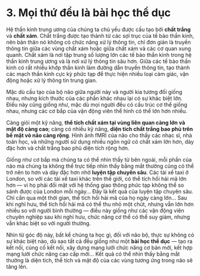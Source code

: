 # 3. Mọi thứ đều là bài học thể dục

Hệ thần kinh trung ương của chúng ta chủ yếu được cấu tạo bởi **chất trắng** và **chất xám**. Chất trắng được tạo thành từ các sợi trục của tế bào thần kinh, nên bản thân nó không có chức năng xử lý thông tin, chỉ đơn giản là truyền thông tin giữa các vùng chất xám hoặc giữa chất xám và các cơ quan xung quanh. Chất xám là nơi tập trung số lượng lớn các tế bào thần kinh trong hệ thần kinh trung ương và là nơi xử lý thông tin sâu hơn. Giữa các tế bào thần kinh có rất nhiều khớp thần kinh làm đường dẫn truyền thông tin, tạo thành các mạch thần kinh cực kỳ phức tạp để thực hiện nhiều loại cảm giác, vận động hoặc xử lý thông tin trung gian.

Mặc dù cấu tạo của bộ não giữa người này và người kia tương đối giống nhau, nhưng kích thước của các phần khác nhau lại có sự khác biệt lớn. Điều này cũng giống như, mặc dù mọi người đều có cấu trúc cơ thể giống nhau, nhưng các cơ bắp của vận động viên thể hình có thể lớn hơn nhiều.

Càng giỏi một kỹ năng, **thể tích chất xám tại vùng liên quan càng lớn và mật độ càng cao**; càng có nhiều kỹ năng, **diện tích chất trắng bao phủ trên bề mặt vỏ não càng rộng**. Hình ảnh fMRI của não cho thấy các nhạc sĩ, nhà toán học, và những người sử dụng nhiều ngôn ngữ có chất xám lớn hơn, dày đặc hơn và chất trắng bao phủ diện tích rộng hơn.

Giống như cơ bắp mà chúng ta có thể nhìn thấy từ bên ngoài, mỗi phần của não mà chúng ta không thể trực tiếp nhìn thấy bằng mắt thường cũng có thể trở nên to hơn và dày đặc hơn nhờ **luyện tập chuyên sâu**. Các tài xế taxi ở London, so với các tài xế taxi khác trên thế giới, có thể tích hồi hải mã lớn hơn — vì họ phải đối mặt với hệ thống giao thông phức tạp không thể so sánh được của London mỗi ngày... Đây là kết quả của luyện tập chuyên sâu. Chỉ cần qua một thời gian, thể tích hồi hải mã của họ ngày càng lớn... Sau khi nghỉ hưu, thể tích hồi hải mã có thể thu nhỏ một chút, nhưng vẫn lớn hơn nhiều so với người bình thường — điều này giống như các vận động viên chuyên nghiệp sau khi nghỉ hưu, chức năng cơ thể có thể suy giảm, nhưng vẫn khác biệt so với người thường.

Nhìn từ góc độ này, bất kể chúng ta học gì, đối với não bộ, thực sự không có sự khác biệt nào, dù sao tất cả đều giống như một **bài học thể dục** — tạo ra kết nối, củng cố kết nối, xây dựng mạng lưới chức năng cơ bản mới, kết hợp mạng lưới chức năng cao cấp mới... Kết quả có thể nhìn thấy bằng mắt thường là diện tích, thể tích và mật độ của các vùng tương ứng trong não sẽ tăng lên.
